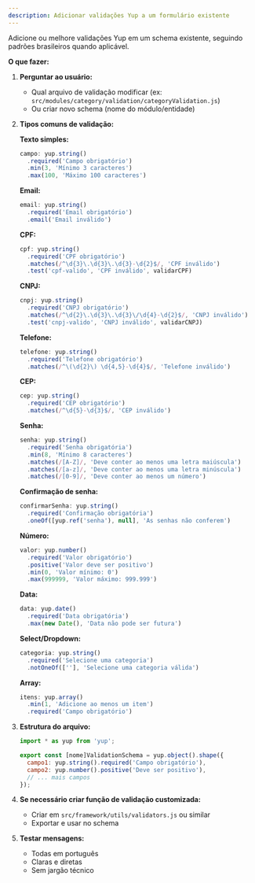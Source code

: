 ```yaml
---
description: Adicionar validações Yup a um formulário existente
---
```


Adicione ou melhore validações Yup em um schema existente, seguindo padrões brasileiros quando aplicável.

**O que fazer:**

1. **Perguntar ao usuário:**
   - Qual arquivo de validação modificar (ex: `src/modules/category/validation/categoryValidation.js`)
   - Ou criar novo schema (nome do módulo/entidade)

2. **Tipos comuns de validação:**

   **Texto simples:**
   ```js
   campo: yup.string()
     .required('Campo obrigatório')
     .min(3, 'Mínimo 3 caracteres')
     .max(100, 'Máximo 100 caracteres')
   ```

   **Email:**
   ```js
   email: yup.string()
     .required('Email obrigatório')
     .email('Email inválido')
   ```

   **CPF:**
   ```js
   cpf: yup.string()
     .required('CPF obrigatório')
     .matches(/^\d{3}\.\d{3}\.\d{3}-\d{2}$/, 'CPF inválido')
     .test('cpf-valido', 'CPF inválido', validarCPF)
   ```

   **CNPJ:**
   ```js
   cnpj: yup.string()
     .required('CNPJ obrigatório')
     .matches(/^\d{2}\.\d{3}\.\d{3}\/\d{4}-\d{2}$/, 'CNPJ inválido')
     .test('cnpj-valido', 'CNPJ inválido', validarCNPJ)
   ```

   **Telefone:**
   ```js
   telefone: yup.string()
     .required('Telefone obrigatório')
     .matches(/^\(\d{2}\) \d{4,5}-\d{4}$/, 'Telefone inválido')
   ```

   **CEP:**
   ```js
   cep: yup.string()
     .required('CEP obrigatório')
     .matches(/^\d{5}-\d{3}$/, 'CEP inválido')
   ```

   **Senha:**
   ```js
   senha: yup.string()
     .required('Senha obrigatória')
     .min(8, 'Mínimo 8 caracteres')
     .matches(/[A-Z]/, 'Deve conter ao menos uma letra maiúscula')
     .matches(/[a-z]/, 'Deve conter ao menos uma letra minúscula')
     .matches(/[0-9]/, 'Deve conter ao menos um número')
   ```

   **Confirmação de senha:**
   ```js
   confirmarSenha: yup.string()
     .required('Confirmação obrigatória')
     .oneOf([yup.ref('senha'), null], 'As senhas não conferem')
   ```

   **Número:**
   ```js
   valor: yup.number()
     .required('Valor obrigatório')
     .positive('Valor deve ser positivo')
     .min(0, 'Valor mínimo: 0')
     .max(999999, 'Valor máximo: 999.999')
   ```

   **Data:**
   ```js
   data: yup.date()
     .required('Data obrigatória')
     .max(new Date(), 'Data não pode ser futura')
   ```

   **Select/Dropdown:**
   ```js
   categoria: yup.string()
     .required('Selecione uma categoria')
     .notOneOf([''], 'Selecione uma categoria válida')
   ```

   **Array:**
   ```js
   itens: yup.array()
     .min(1, 'Adicione ao menos um item')
     .required('Campo obrigatório')
   ```

3. **Estrutura do arquivo:**
   ```js
   import * as yup from 'yup';

   export const [nome]ValidationSchema = yup.object().shape({
     campo1: yup.string().required('Campo obrigatório'),
     campo2: yup.number().positive('Deve ser positivo'),
     // ... mais campos
   });
   ```

4. **Se necessário criar função de validação customizada:**
   - Criar em `src/framework/utils/validators.js` ou similar
   - Exportar e usar no schema

5. **Testar mensagens:**
   - Todas em português
   - Claras e diretas
   - Sem jargão técnico
